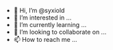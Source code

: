 - 👋 Hi, I’m @syxiold
- 👀 I’m interested in ...
- 🌱 I’m currently learning ...
- 💞️ I’m looking to collaborate on ...
- 📫 How to reach me ...

<!---
syxiold/syxiold is a ✨ special ✨ repository because its `README.md` (this file) appears on your GitHub profile.
You can click the Preview link to take a look at your changes.
--->
